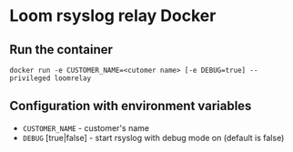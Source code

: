 # Loom rsyslog relay Docker

## Run the container

```shell
docker run -e CUSTOMER_NAME=<cutomer name> [-e DEBUG=true] --privileged loomrelay
```

## Configuration with environment variables
* `CUSTOMER_NAME` - customer's name
* `DEBUG` [true|false] - start rsyslog with debug mode on (default is false)
